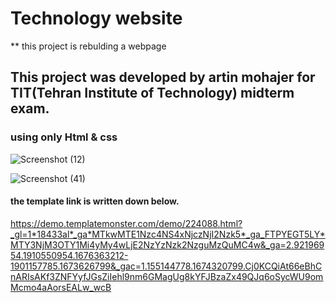 # Technology website
** this project is rebulding a webpage
## This project was developed by artin mohajer for TIT(Tehran Institute of Technology) midterm exam.
### using only Html & css


![Screenshot (12)](https://user-images.githubusercontent.com/95845593/222905535-0d5e8019-2a98-4674-9e7e-32e99eeb3e7f.png)

![Screenshot (41)](https://user-images.githubusercontent.com/95845593/222905546-fa33805b-b687-4381-bfe9-34756690b4b8.png)



#### the template link is written down below.

https://demo.templatemonster.com/demo/224088.html?_gl=1*18433al*_ga*MTkwMTE1Nzc4NS4xNjczNjI2Nzk5*_ga_FTPYEGT5LY*MTY3NjM3OTY1Mi4yMy4wLjE2NzYzNzk2NzguMzQuMC4w&_ga=2.92196954.1910550954.1676363212-1901157785.1673626799&_gac=1.155144778.1674320799.Cj0KCQiAt66eBhCnARIsAKf3ZNFYyfJGsZiIehl9nm6GMagUg8kYFJBzaZx49QJq6oSycWU9omMcmo4aAorsEALw_wcB
